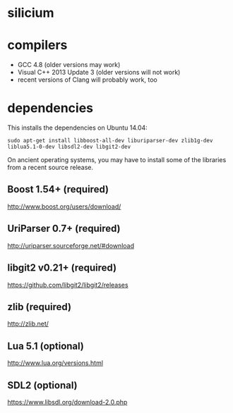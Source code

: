 silicium
========

compilers
=========

* GCC 4.8 (older versions may work)
* Visual C++ 2013 Update 3 (older versions will not work)
* recent versions of Clang will probably work, too

dependencies
============

This installs the dependencies on Ubuntu 14.04:

```
sudo apt-get install libboost-all-dev liburiparser-dev zlib1g-dev liblua5.1-0-dev libsdl2-dev libgit2-dev
```

On ancient operating systems, you may have to install some of the
libraries from a recent source release.

Boost 1.54+ (required)
---------------------

http://www.boost.org/users/download/

UriParser 0.7+ (required)
-------------------------

http://uriparser.sourceforge.net/#download

libgit2 v0.21+ (required)
-------------------------

https://github.com/libgit2/libgit2/releases

zlib (required)
---------------

http://zlib.net/

Lua 5.1 (optional)
------------------

http://www.lua.org/versions.html

SDL2 (optional)
---------------

https://www.libsdl.org/download-2.0.php
